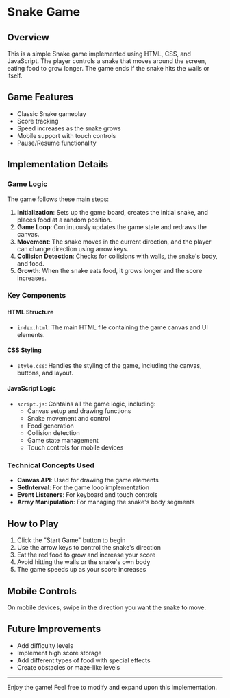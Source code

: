 # Snake Game

## Overview
This is a simple Snake game implemented using HTML, CSS, and JavaScript. The player controls a snake that moves around the screen, eating food to grow longer. The game ends if the snake hits the walls or itself.

## Game Features
- Classic Snake gameplay
- Score tracking
- Speed increases as the snake grows
- Mobile support with touch controls
- Pause/Resume functionality

## Implementation Details

### Game Logic
The game follows these main steps:

1. **Initialization**: Sets up the game board, creates the initial snake, and places food at a random position.
2. **Game Loop**: Continuously updates the game state and redraws the canvas.
3. **Movement**: The snake moves in the current direction, and the player can change direction using arrow keys.
4. **Collision Detection**: Checks for collisions with walls, the snake's body, and food.
5. **Growth**: When the snake eats food, it grows longer and the score increases.

### Key Components

#### HTML Structure
- `index.html`: The main HTML file containing the game canvas and UI elements.

#### CSS Styling
- `style.css`: Handles the styling of the game, including the canvas, buttons, and layout.

#### JavaScript Logic
- `script.js`: Contains all the game logic, including:
  - Canvas setup and drawing functions
  - Snake movement and control
  - Food generation
  - Collision detection
  - Game state management
  - Touch controls for mobile devices

### Technical Concepts Used
- **Canvas API**: Used for drawing the game elements
- **SetInterval**: For the game loop implementation
- **Event Listeners**: For keyboard and touch controls
- **Array Manipulation**: For managing the snake's body segments

## How to Play
1. Click the "Start Game" button to begin
2. Use the arrow keys to control the snake's direction
3. Eat the red food to grow and increase your score
4. Avoid hitting the walls or the snake's own body
5. The game speeds up as your score increases

## Mobile Controls
On mobile devices, swipe in the direction you want the snake to move.

## Future Improvements
- Add difficulty levels
- Implement high score storage
- Add different types of food with special effects
- Create obstacles or maze-like levels

---

Enjoy the game! Feel free to modify and expand upon this implementation.